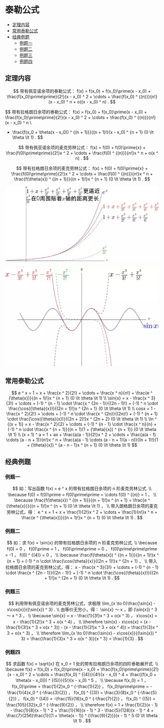 # 泰勒公式

* [定理内容](#定理内容)
* [常用泰勒公式](#常用泰勒公式)
* [经典例题](#经典例题)
  * [例题一](#例题一)
  * [例题二](#例题二)
  * [例题三](#例题三)
  * [例题四](#例题四)

## 定理内容

$$
带有佩亚诺余项的泰勒公式： f(x) = f(x_0) + f(x_0)\prime(x - x_0) + \frac{f(x_0)\prime\prime}{2!}(x - x_0) ^ 2 + \cdots + \frac{f(x_0) ^ {(n)}}{n!}(x - x_0) ^ n + o((x - x_0) ^ n) .
$$

$$
带有拉格朗日余项的泰勒公式： f(x) = f(x_0) + f(x_0)\prime(x - x_0) + \frac{f(x_0)\prime\prime}{2!}(x - x_0) ^ 2 + \cdots + \frac{f(x_0) ^ {(n)}}{n!}(x - x_0) ^ n
\\
+ \frac{f(x_0 + \theta(x - x_0)) ^ {(n + 1)}}{(n + 1)!}(x - x_0) ^ {n + 1} (0 \lt \theta \lt 1) .
$$

$$
带有佩亚诺余项的麦克劳林公式： f(x) = f(0) + f(0)\prime{x} + \frac{f(0)\prime\prime}{2!}x ^ 2 + \cdots + \frac{f(0) ^ {(n)}}{n!}x ^ n + o(x ^ n) .
$$

$$
带有拉格朗日余项的麦克劳林公式： f(x) = f(0) + f(0)\prime{x} + \frac{f(0)\prime\prime}{2!}x ^ 2 + \cdots + \frac{f(0) ^ {(n)}}{n!}x ^ n + \frac{f(\theta{x}) ^ {(n + 1)}}{(n + 1)!}x ^ {n + 1} (0 \lt \theta \lt 1) .
$$

![泰勒公式](泰勒公式1.png)

![泰勒公式](泰勒公式2.png)

## 常用泰勒公式

$$
e ^ x = 1 + x + \frac{x ^ 2}{2!} + \cdots + \frac{x ^ n}{n!} + \frac{e ^ {\theta{x}}}{(n + 1)!}x ^ {n + 1} (0 \lt \theta \lt 1)
\\
\sin{x} = x - \frac{x ^ 3}{3!} + \cdots + (-1) ^ {n - 1} \cdot \frac{x ^ {2n - 1}}{(2n - 1)!} + (-1) ^ n \cdot \frac{\cos({\theta}{x})}{(2n + 1)!}x ^ {2n + 1} (0 \lt \theta \lt 1)
\\
cosx = 1 - \frac{x ^ 2}{2!} + \cdots + (-1) ^ n \cdot \frac{x ^ {2n}}{(2n)!} + (-1) ^ {n + 1} \cdot \frac{\cos({\theta}{x})}{(2n + 2)!}x ^ {2n + 2} (0 \lt \theta \lt 1)
\\
\ln ^ {(x + 1)} = x - \frac{x ^ 2}{2} + \cdots + (-1) ^ {n - 1} \cdot \frac{x ^ n}{n} + (-1) ^ n \cdot \frac{x ^ {n + 1}}{(n + 1)(1 + {\theta}{x}) ^ {n + 1}} (0 \lt \theta \lt 1)
\\
(x + 1) ^ a = 1 + ax + \frac{a(a - 1)}{2!}x ^ 2 + \cdots + \frac{a(a - 1) \cdots (a - n + 1)}{n!}x ^ n + \frac{a(a - 1) \cdots (a - n + 1)(a - n)}{(n + 1)!}(1 + {\theta}{x}) ^ {a - n - 1}x ^ {n + 1} (0 \lt \theta \lt 1)
$$

## 经典例题

### 例题一

$$
如：写出函数 f(x) = e ^ x 的带有拉格朗日余项的 n 阶麦克劳林公式.
\\
\because f(0) = f(0)\prime = f(0)\prime\prime = \cdots f(0) ^ {(n)} = 1 ，
\\
\because \frac{f(\theta{x}) ^ {(n + 1)}}{(n + 1)!}x ^ {n + 1} = \frac{e ^ {\theta{x}}}{(n + 1)!}x ^ {n + 1} (0 \lt \theta \lt 1) ，
\\
带入朗格朗日余项的麦克劳林公式，得： e ^ x = 1 + x + \frac{1}{2!}x ^ 2 + \cdots + \frac{1}{n!}x ^ n + \frac{e ^ {\theta{x}}}{(n + 1)!}x ^ {n + 1} (0 \lt \theta \lt 1) .
$$

### 例题二

$$
如：求 f(x) = \sin{x} 的带有拉格朗日余项的 n 阶麦克劳林公式.
\\
\because f(0) = 0 ， f(0)\prime = 1 ， f(0)\prime\prime = 0 ， f(0)\prime\prime\prime = -1 ， f(0) ^ {(4)} = 0 ，
\\
\because \frac{f(\theta{x}) ^ {(n + 1)}}{(n + 1)!}x ^ {n + 1} = (-1) ^ n \cdot \frac{\cos{\theta}{x}}{(2n + 1)!}x ^ {2n + 1} ，
\\
带入拉格朗日余项的麦克劳林公式，得： x - \frac{x ^ 3}{3!} + \cdots + (-1) ^ {n - 1} \cdot \frac{x ^ {2n - 1}}{(2n - 1)!} + (-1) ^ n \cdot \frac{\cos({\theta}{x})}{(2n + 1)!}x ^ {2n + 1} (0 \lt \theta \lt 1) .
$$

### 例题三

$$
利用带有佩亚诺余项的麦克劳林公式，求极限 \lim_{x \to 0}\frac{\sin{x} - x\cos{x}}{(\sin{x}) ^ 3} .
\\
由等价无穷小，得： \sin{x} ～ x ，即 (\sin{x}) ^ 3 ～ x ^ 3 ，
\\
\because \sin{x} = x - \frac{1}{3!}x ^ 3 + o(x ^ 3) ， x\cos{x} = x - \frac{1}{2!}x ^ 3 + o(x ^ 4) ，
\\
\therefore \sin{x} - x\cos{x} = (x - \frac{1}{3!}x ^ 3 + o(x ^ 3)) - (x - \frac{1}{2!}x ^ 3 + o(x ^ 4)) = \frac{1}{3}x ^ 3 + o(x ^ 3) ，
\\
\therefore \lim_{x \to 0}\frac{\sin{x} - x\cos{x}}{(\sin{x}) ^ 3} = \frac{\frac{1}{3}x ^ 3 + o(x ^ 3)}{x ^ 3} = \frac{1}{3} .
$$

### 例题四

$$
求函数 f(x) = \sqrt{x} 在 x_0 = 1 处的带有拉格朗日余项的四阶泰勒展开式.
\\
\because f(x) = f(x_0) + f(x_0)\prime(x - x_0) + \frac{f(x_0)\prime\prime}{2!}(x - x_0) ^ 2 + \cdots + \frac{f(x_0) ^ {(4)}}{4!}(x - x_0) ^ 4 + \frac{(f(x_0 + \theta(x - x_0))) ^ {(5)}}{5!}(x - x_0) ^ 5 ，
\\
\because f(x_0) = 1 ， f(x_0)\prime = \frac{1}{2}x_0 ^ {-\frac{1}{2}} ， f(x_0)\prime\prime = -\frac{1}{4}x_0 ^ {-\frac{3}{2}} ， f(x_0) ^ {(3)} = \frac{3}{8}x_0 ^ {-\frac{5}{2}} ， f(x_0) ^ {(4)} = -\frac{15}{16}x_0 ^ {-\frac{7}{2}} ， f(x_0) ^ {(5)} = \frac{105}{32}x_0 ^ {-\frac{9}{2}} ， 
\\
\therefore f(x) = 1 + \frac{1}{2}(x - 1) - \frac{1}{8}(x - 1) ^ 2 + \frac{1}{16}(x - 1) ^ 3 - \frac{5}{128}(x - 1) ^ 4 + \frac{7}{256}\frac{1}{(1 + \theta(x - 1)) ^ {\frac{9}{2}}}(x - 1) ^ 5 (0 \lt \theta \lt 1) .
$$



